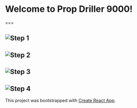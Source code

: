 # Welcome to Prop Driller 9000!
===

![Step 1](/assets/Step_1.png)
---

![Step 2](/assets/Step_2.png)
---

![Step 3](/assets/Step_3_gif.gif)
---

![Step 4](/assets/Step_4_gif.png)
---

This project was bootstrapped with [Create React App](https://github.com/facebook/create-react-app).

